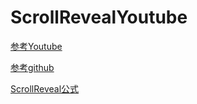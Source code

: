 # ScrollRevealYoutube

[参考Youtube](https://www.youtube.com/watch?v=Wt19KoskUAM)

[参考github](https://github.com/Shin-sibainu/Reveal-Scroll-Animation)

[ScrollReveal公式](https://scrollrevealjs.org/)